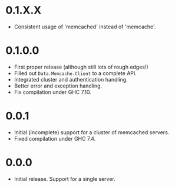 # 0.1.X.X

* Consistent usage of 'memcached' instead of 'memcache'.

# 0.1.0.0

* First proper release (although still lots of rough edges!)
* Filled out `Data.Memcache.Client` to a complete API.
* Integrated cluster and authentication handling.
* Better error and exception handling.
* Fix compilation under GHC 7.10.

# 0.0.1

* Initial (incomplete) support for a cluster of memcached servers.
* Fixed compilation under GHC 7.4.

# 0.0.0

* Initial release. Support for a single server.

